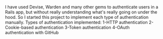 I have used Devise, Warden and many other gems to authenticate users in a Rails app, but without really understanding what's really going on under the hood. So I started this project to implement each type of authentication manually. Types of authentication implemented:
1-HTTP authentication
2-Cookie-based authentication
3-Token authentication
4-OAuth authentication with GitHub

